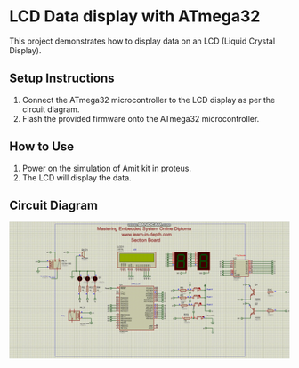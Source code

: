 # LCD Data display with ATmega32

This project demonstrates how to display data on an LCD (Liquid Crystal Display).

## Setup Instructions

1. Connect the ATmega32 microcontroller to the LCD display as per the circuit diagram.
2. Flash the provided firmware onto the ATmega32 microcontroller.

## How to Use

1. Power on the simulation of Amit kit in proteus.
2. The LCD will display the data.

## Circuit Diagram

![simulation](LcdAmitKit.gif)